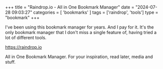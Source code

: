 +++
title = "Raindrop.io - All in One Bookmark Manager"
date = "2024-07-28 09:03:27"
categories = [ 'bookmarks' ]
tags = ['raindrop', 'tools']
type = "bookmark"
+++

I've been using this bookmark manager for years. And I pay for it. It's the only bookmark manager that I don't miss a single feature of, having tried a lot of different tools.  

<https://raindrop.io>  

All in One Bookmark Manager. For your inspiration, read later, media and stuff.  

